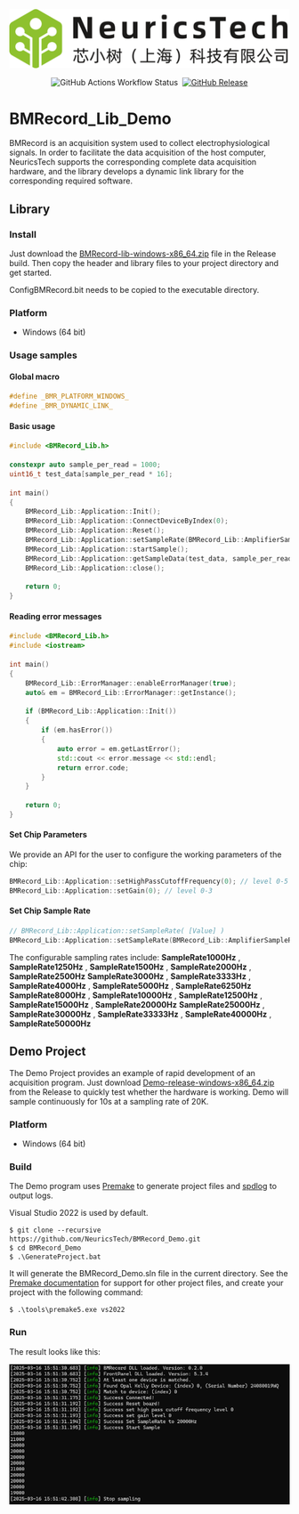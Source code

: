 <img src=".github/images/NeuricsTech.png "/>

<div align="center">

![GitHub Actions Workflow Status](https://img.shields.io/github/actions/workflow/status/NeuricsTech/BMRecord_Demo/windows.yaml?label=Windows)&nbsp;
[![GitHub Release](https://img.shields.io/github/v/release/NeuricsTech/BMRecord_Demo?color=green)](https://github.com/NeuricsTech/BMRecord_Demo/releases/latest)

</div>

# BMRecord_Lib_Demo

BMRecord is an acquisition system used to collect electrophysiological signals. In order to facilitate the data acquisition of the host computer, NeuricsTech supports the corresponding complete data acquisition hardware, and the library develops a dynamic link library for the corresponding required software.

## Library

### Install
Just download the [BMRecord-lib-windows-x86_64.zip](https://github.com/NeuricsTech/BMRecord_Demo/releases/latest) file in the Release build. Then copy the header and library files to your project directory and get started.

ConfigBMRecord.bit needs to be copied to the executable directory.

### Platform
* Windows (64 bit)

### Usage samples

#### Global macro

````c++
#define _BMR_PLATFORM_WINDOWS_
#define _BMR_DYNAMIC_LINK_
````

#### Basic usage

````c++
#include <BMRecord_Lib.h>

constexpr auto sample_per_read = 1000;
uint16_t test_data[sample_per_read * 16];

int main()
{
    BMRecord_Lib::Application::Init();
    BMRecord_Lib::Application::ConnectDeviceByIndex(0);
    BMRecord_Lib::Application::Reset();
    BMRecord_Lib::Application::setSampleRate(BMRecord_Lib::AmplifierSampleRate::SampleRate20000Hz);
    BMRecord_Lib::Application::startSample();
    BMRecord_Lib::Application::getSampleData(test_data, sample_per_read);
    BMRecord_Lib::Application::close();

    return 0;
}
````

#### Reading error messages
````c++
#include <BMRecord_Lib.h>
#include <iostream>

int main()
{
    BMRecord_Lib::ErrorManager::enableErrorManager(true);
	auto& em = BMRecord_Lib::ErrorManager::getInstance();

    if (BMRecord_Lib::Application::Init())
	{
		if (em.hasError())
		{
			auto error = em.getLastError();
			std::cout << error.message << std::endl;
			return error.code;
		}
	}

    return 0;
}
````

#### Set Chip Parameters

We provide an API for the user to configure the working parameters of the chip:

````c++
BMRecord_Lib::Application::setHighPassCutoffFrequency(0); // level 0-5
BMRecord_Lib::Application::setGain(0); // level 0-3
````

#### Set Chip Sample Rate

````c++
// BMRecord_Lib::Application::setSampleRate( [Value] )
BMRecord_Lib::Application::setSampleRate(BMRecord_Lib::AmplifierSampleRate::SampleRate20000Hz);
````

The configurable sampling rates include: 
**SampleRate1000Hz** , **SampleRate1250Hz** , **SampleRate1500Hz** , **SampleRate2000Hz** , **SampleRate2500Hz**
**SampleRate3000Hz** , **SampleRate3333Hz** , **SampleRate4000Hz** , **SampleRate5000Hz** , **SampleRate6250Hz**
**SampleRate8000Hz** , **SampleRate10000Hz** , **SampleRate12500Hz** , **SampleRate15000Hz** , **SampleRate20000Hz**
**SampleRate25000Hz** , **SampleRate30000Hz** , **SampleRate33333Hz** , **SampleRate40000Hz** , **SampleRate50000Hz**

## Demo Project

The Demo Project provides an example of rapid development of an acquisition program.
Just download [Demo-release-windows-x86_64.zip](https://github.com/NeuricsTech/BMRecord_Demo/releases/latest) from the Release to quickly test whether the hardware is working.
Demo will sample continuously for 10s at a sampling rate of 20K.

### Platform
* Windows (64 bit)

### Build

The Demo program uses [Premake](https://github.com/premake/premake-core) to generate project files and [spdlog](https://github.com/gabime/spdlog) to output logs.

Visual Studio 2022 is used by default.

```console
$ git clone --recursive https://github.com/NeuricsTech/BMRecord_Demo.git
$ cd BMRecord_Demo
$ .\GenerateProject.bat
```

It will generate the BMRecord_Demo.sln file in the current directory.
See the [Premake documentation](https://premake.github.io/docs/Using-Premake) for support for other project files, and create your project with the following command:

```console
$ .\tools\premake5.exe vs2022
```

### Run

The result looks like this:

<img src=".github/images/Demo.png "/>